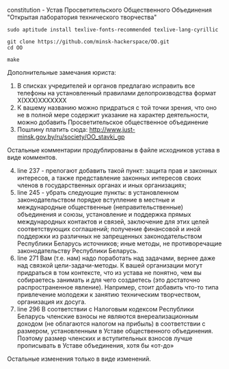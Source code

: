 

constitution - Устав Просветительского Общественного Объединения "Открытая лаборатория технического творчества"


```
sudo aptitude install texlive-fonts-recommended texlive-lang-cyrillic

git clone https://github.com/minsk-hackerspace/OO.git
cd OO

make
```

Дополнительные замечания юриста:

1. В списках учредителей и органов предлагаю исправить все телефоны на установленный правилами делопроизводства формат Х(ХХХ)ХХХХХХХ
2. К вашему названию можно придраться с той точки зрения, что оно не в полной мере содержит указание на характер деятельности, можно добавить Просветительское общественное объединение 
3. Пошлину платить сюда: http://www.just-minsk.gov.by/ru/society/OO_stavki_gp

Остальные комментарии продублированы в файле исходников устава в виде комментов.

4. line 237 - прелогают добавить такой пункт:
защита прав и законных интересов, а также представление 
законных интересов своих членов в государственных органах и иных организациях;
5. line 245 - убрать следующие пункты:
в установленном законодательством порядке вступление в местные и международные
общественные (неправительственные) объединения и союзы,
установление и поддержка прямых международных контактов и связей,
заключение для этих целей соответствующих соглашений;
получение финансовой и иной поддержки из различных не запрещенных законодательством Республики Беларусь источников;
иные методы, не противоречащие законодательству Республики Беларусь.
6. line 271
Вам (т.е. нам) надо поработать над задачами, вернее даже над связкой цели-задачи-методы. К вашей организации могут придраться в том контексте, что из устава не понятно, чем вы собираетесь занимать и для чего создаетесь (это достаточно распространенное явление). Например, стоит добавить что-то типа привлечение молодежи к занятию техническим творчеством, организация их досуга. 
7. line 296
В соответствии с Налоговым кодексом Республики Беларусь членские взносы не являются внереализационным доходом (не облагаются налогом на прибыль) в соответствии с размером, установленным в Уставе общественного объединения. Поэтому размер членских и вступительных взносов лучше прописывать в Уставе объединения, хотя бы «от-до»

Остальные изменения только в виде изменений.



